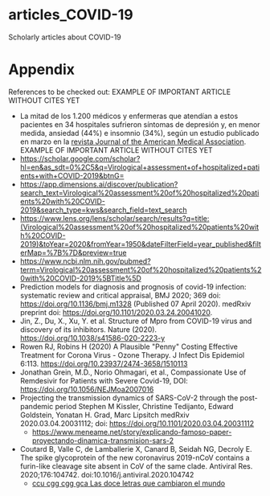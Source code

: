 # articles_COVID-19
Scholarly articles about COVID-19

# Appendix
References to be checked out: EXAMPLE OF IMPORTANT ARTICLE WITHOUT CITES YET
* La mitad de los 1.200 médicos y enfermeras que atendían a estos pacientes en 34 hospitales 
sufrieron síntomas de depresión y, en menor medida, ansiedad (44%) e insomnio (34%), 
según un estudio publicado en marzo en la [revista Journal of the American Medical Association](https://jamanetwork.com/journals/jamanetworkopen/fullarticle/2763229).
EXAMPLE OF IMPORTANT ARTICLE WITHOUT CITES YET
* https://scholar.google.com/scholar?hl=en&as_sdt=0%2C5&q=Virological+assessment+of+hospitalized+patients+with+COVID-2019&btnG=
* https://app.dimensions.ai/discover/publication?search_text=Virological%20assessment%20of%20hospitalized%20patients%20with%20COVID-2019&search_type=kws&search_field=text_search
* https://www.lens.org/lens/scholar/search/results?q=title:(Virological%20assessment%20of%20hospitalized%20patients%20with%20COVID-2019)&toYear=2020&fromYear=1950&dateFilterField=year_published&filterMap=%7B%7D&preview=true
* https://www.ncbi.nlm.nih.gov/pubmed?term=Virological%20assessment%20of%20hospitalized%20patients%20with%20COVID-2019%5BTitle%5D
* Prediction models for diagnosis and prognosis of covid-19 infection: systematic review and critical appraisal,
BMJ 2020; 369 doi: https://doi.org/10.1136/bmj.m1328 (Published 07 April 2020). medRxiv preprint doi: https://doi.org/10.1101/2020.03.24.20041020.
* Jin, Z., Du, X., Xu, Y. et al. Structure of Mpro from COVID-19 virus and discovery of its inhibitors. Nature (2020). https://doi.org/10.1038/s41586-020-2223-y
* Rowen RJ, Robins H (2020) A Plausible "Penny" Costing Effective Treatment for Corona Virus - Ozone Therapy. J Infect Dis Epidemiol 6:113. https://doi.org/10.23937/2474-3658/1510113
* Jonathan Grein, M.D., Norio Ohmagari, et al., Compassionate Use of Remdesivir for Patients with Severe Covid-19,
DOI: https://doi.org/10.1056/NEJMoa2007016
* Projecting the transmission dynamics of SARS-CoV-2 through the post-pandemic period
Stephen M Kissler, Christine Tedijanto, Edward Goldstein, Yonatan H. Grad, Marc Lipsitch
medRxiv 2020.03.04.20031112; doi: https://doi.org/10.1101/2020.03.04.20031112
   * https://www.meneame.net/story/explicando-famoso-paper-proyectando-dinamica-transmision-sars-2
* Coutard B, Valle C, de Lamballerie X, Canard B, Seidah NG, Decroly E. The spike glycoprotein of the new coronavirus 2019-nCoV contains a furin-like cleavage site absent in CoV of the same clade. Antiviral Res. 2020;176:104742. doi:10.1016/j.antiviral.2020.104742
   * [ccu cgg cgg gca
Las doce letras que cambiaron el mundo](https://elpais.com/elpais/2020/05/09/ciencia/1589059080_203445.html)
